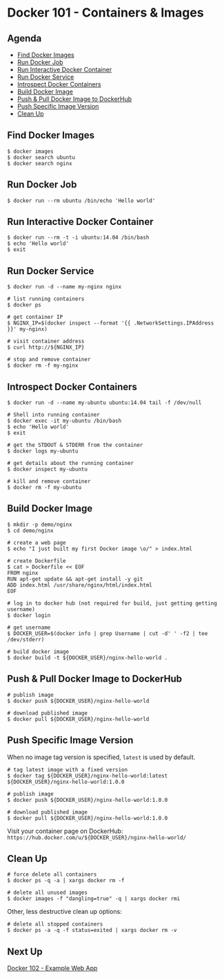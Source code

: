 # Docker 101 - Containers & Images

## Agenda

- [Find Docker Images](#find-docker-images)
- [Run Docker Job](#run-docker-job)
- [Run Interactive Docker Container](#run-interactive-docker-container)
- [Run Docker Service](#run-docker-service)
- [Introspect Docker Containers](#introspect-docker-containers)
- [Build Docker Image](#build-docker-image)
- [Push & Pull Docker Image to DockerHub](#push--pull-docker-image-to-dockerhub)
- [Push Specific Image Version](#push-specific-image-version)
- [Clean Up](#clean-up)

## Find Docker Images

```
$ docker images
$ docker search ubuntu
$ docker search nginx
```

## Run Docker Job

```
$ docker run --rm ubuntu /bin/echo 'Hello world'
```

## Run Interactive Docker Container

```
$ docker run --rm -t -i ubuntu:14.04 /bin/bash
$ echo 'Hello world'
$ exit
```

## Run Docker Service

```
$ docker run -d --name my-nginx nginx

# list running containers
$ docker ps

# get container IP
$ NGINX_IP=$(docker inspect --format '{{ .NetworkSettings.IPAddress }}' my-nginx)

# visit container address
$ curl http://${NGINX_IP}

# stop and remove container
$ docker rm -f my-nginx
```

## Introspect Docker Containers

```
$ docker run -d --name my-ubuntu ubuntu:14.04 tail -f /dev/null

# Shell into running container
$ docker exec -it my-ubuntu /bin/bash
$ echo 'Hello world'
$ exit

# get the STDOUT & STDERR from the container
$ docker logs my-ubuntu

# get details about the running container
$ docker inspect my-ubuntu

# kill and remove container
$ docker rm -f my-ubuntu
```

## Build Docker Image

```
$ mkdir -p demo/nginx
$ cd demo/nginx

# create a web page
$ echo "I just built my first Docker image \o/" > index.html

# create Dockerfile
$ cat > Dockerfile << EOF
FROM nginx
RUN apt-get update && apt-get install -y git
ADD index.html /usr/share/nginx/html/index.html
EOF

# log in to docker hub (not required for build, just getting getting username)
$ docker login

# get username
$ DOCKER_USER=$(docker info | grep Username | cut -d' ' -f2 | tee /dev/stderr)

# build docker image
$ docker build -t ${DOCKER_USER}/nginx-hello-world .
```

## Push & Pull Docker Image to DockerHub

```
# publish image
$ docker push ${DOCKER_USER}/nginx-hello-world

# download published image
$ docker pull ${DOCKER_USER}/nginx-hello-world
```

## Push Specific Image Version

When no image tag version is specified, `latest` is used by default.

```
# tag latest image with a fixed version
$ docker tag ${DOCKER_USER}/nginx-hello-world:latest ${DOCKER_USER}/nginx-hello-world:1.0.0

# publish image
$ docker push ${DOCKER_USER}/nginx-hello-world:1.0.0

# download published image
$ docker pull ${DOCKER_USER}/nginx-hello-world:1.0.0
```

Visit your container page on DockerHub: `https://hub.docker.com/u/${DOCKER_USER}/nginx-hello-world/`

## Clean Up

```
# force delete all containers
$ docker ps -q -a | xargs docker rm -f

# delete all unused images
$ docker images -f "dangling=true" -q | xargs docker rmi
```

Other, less destructive clean up options:

```
# delete all stopped containers
$ docker ps -a -q -f status=exited | xargs docker rm -v
```

## Next Up

[Docker 102 - Example Web App](docker-102.md)
